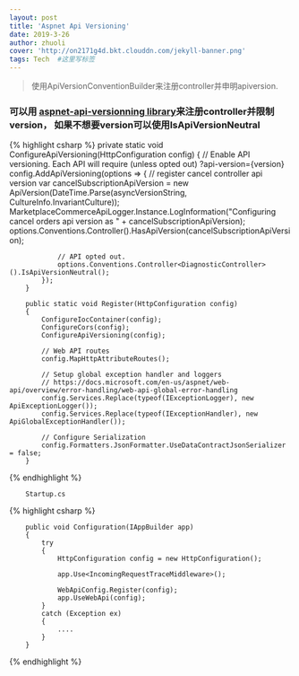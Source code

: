 ```yaml
---
layout: post
title: 'Aspnet Api Versioning'
date: 2019-3-26
author: zhuoli
cover: 'http://on2171g4d.bkt.clouddn.com/jekyll-banner.png'
tags: Tech  #这里写标签
---
```


> 使用ApiVersionConventionBuilder来注册controller并申明apiversion.

### 可以用 [aspnet-api-versionning library](https://github.com/Microsoft/aspnet-api-versioning)来注册controller并限制version， 如果不想要version可以使用IsApiVersionNeutral


{% highlight csharp %}
        private static void ConfigureApiVersioning(HttpConfiguration config)
        {
            // Enable API versioning. Each API will require (unless opted out) ?api-version={version}
            config.AddApiVersioning(options =>
            {
                // register cancel controller api version
                var cancelSubscriptionApiVersion = new ApiVersion(DateTime.Parse(asyncVersionString, CultureInfo.InvariantCulture));
                MarketplaceCommerceApiLogger.Instance.LogInformation("Configuring cancel orders api version as " + cancelSubscriptionApiVersion);
                options.Conventions.Controller<CancelSubscriptionController>().HasApiVersion(cancelSubscriptionApiVersion);

                // API opted out.
                options.Conventions.Controller<DiagnosticController>().IsApiVersionNeutral();
            });
        }

        public static void Register(HttpConfiguration config)
        {
            ConfigureIocContainer(config);
            ConfigureCors(config);
            ConfigureApiVersioning(config);

            // Web API routes
            config.MapHttpAttributeRoutes();

            // Setup global exception handler and loggers
            // https://docs.microsoft.com/en-us/aspnet/web-api/overview/error-handling/web-api-global-error-handling
            config.Services.Replace(typeof(IExceptionLogger), new ApiExceptionLogger());
            config.Services.Replace(typeof(IExceptionHandler), new ApiGlobalExceptionHandler());

            // Configure Serialization
            config.Formatters.JsonFormatter.UseDataContractJsonSerializer = false;
        }
{% endhighlight %}

        Startup.cs
{% highlight csharp %}

        public void Configuration(IAppBuilder app)
        {
            try
            {
                HttpConfiguration config = new HttpConfiguration();

                app.Use<IncomingRequestTraceMiddleware>();

                WebApiConfig.Register(config);
                app.UseWebApi(config);
            }
            catch (Exception ex)
            {
                ....
            }
        }
{% endhighlight %}
